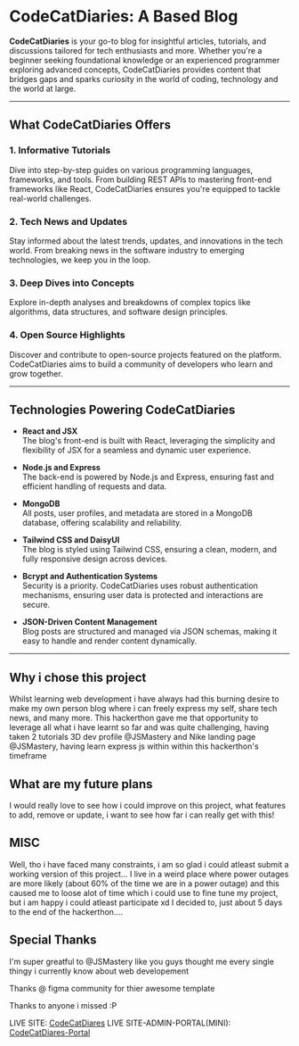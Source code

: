 # CodeCatDiaries: A Based Blog

**CodeCatDiaries** is your go-to blog for insightful articles, tutorials, and discussions tailored for tech enthusiasts and more. Whether you're a beginner seeking foundational knowledge or an experienced programmer exploring advanced concepts, CodeCatDiaries provides content that bridges gaps and sparks curiosity in the world of coding, technology and the world at large.  

---

## What CodeCatDiaries Offers  

### 1. **Informative Tutorials**  
Dive into step-by-step guides on various programming languages, frameworks, and tools. From building REST APIs to mastering front-end frameworks like React, CodeCatDiaries ensures you're equipped to tackle real-world challenges.  

### 2. **Tech News and Updates**  
Stay informed about the latest trends, updates, and innovations in the tech world. From breaking news in the software industry to emerging technologies, we keep you in the loop.  

### 3. **Deep Dives into Concepts**  
Explore in-depth analyses and breakdowns of complex topics like algorithms, data structures, and software design principles.  

### 4. **Open Source Highlights**  
Discover and contribute to open-source projects featured on the platform. CodeCatDiaries aims to build a community of developers who learn and grow together.  

---

## Technologies Powering CodeCatDiaries  

- **React and JSX**  
  The blog's front-end is built with React, leveraging the simplicity and flexibility of JSX for a seamless and dynamic user experience.  

- **Node.js and Express**  
  The back-end is powered by Node.js and Express, ensuring fast and efficient handling of requests and data.  

- **MongoDB**  
  All posts, user profiles, and metadata are stored in a MongoDB database, offering scalability and reliability.  

- **Tailwind CSS and DaisyUI**  
  The blog is styled using Tailwind CSS, ensuring a clean, modern, and fully responsive design across devices.  

- **Bcrypt and Authentication Systems**  
  Security is a priority. CodeCatDiaries uses robust authentication mechanisms, ensuring user data is protected and interactions are secure.  

- **JSON-Driven Content Management**  
  Blog posts are structured and managed via JSON schemas, making it easy to handle and render content dynamically.  

---

## Why i chose this project

Whilst learning web development i have always had this burning desire to make my own person blog where i can freely express my self, share tech news, and many more. This hackerthon gave me that opportunity to leverage all what i have learnt so far and was quite challenging, having taken 2 tutorials 3D dev profile @JSMastery and Nike landing page @JSMastery, having learn express js within within this hackerthon's timeframe


## What are my future plans
I would really love to see how i could improve on this project, what features to add, remove or update, i want to see how far i can really get with this!

## MISC
Well, tho i have faced many constraints, i am so glad i could atleast submit a working version of this project... I live in a weird place where power outages are more likely (about 60% of the time we are in a power outage) and this caused me to loose alot of time which i could use to fine tune my project, but i am happy i could atleast participate xd
I decided to, just about 5 days to the end of the hackerthon....

## Special Thanks
I'm super greatful to @JSMastery like you guys thought me every single thingy i currently know about web developement

Thanks @ figma community for thier awesome template

Thanks to anyone i missed :P

LIVE SITE: [CodeCatDiares](https://codecatblog.vercel.app)
LIVE SITE-ADMIN-PORTAL(MINI): [CodeCatDiares-Portal](https://codecat-admin.vercel.app)
